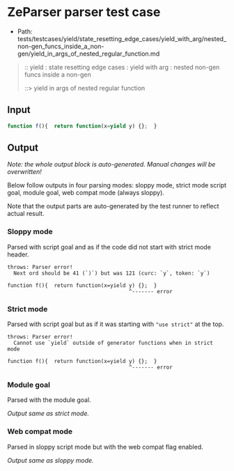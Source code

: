 # ZeParser parser test case

- Path: tests/testcases/yield/state_resetting_edge_cases/yield_with_arg/nested_non-gen_funcs_inside_a_non-gen/yield_in_args_of_nested_regular_function.md

> :: yield : state resetting edge cases : yield with arg : nested non-gen funcs inside a non-gen
>
> ::> yield in args of nested regular function

## Input


`````js
function f(){  return function(x=yield y) {};  }
`````

## Output

_Note: the whole output block is auto-generated. Manual changes will be overwritten!_

Below follow outputs in four parsing modes: sloppy mode, strict mode script goal, module goal, web compat mode (always sloppy).

Note that the output parts are auto-generated by the test runner to reflect actual result.

### Sloppy mode

Parsed with script goal and as if the code did not start with strict mode header.

`````
throws: Parser error!
  Next ord should be 41 (`)`) but was 121 (curc: `y`, token: `y`)

function f(){  return function(x=yield y) {};  }
                                       ^------- error
`````

### Strict mode

Parsed with script goal but as if it was starting with `"use strict"` at the top.

`````
throws: Parser error!
  Cannot use `yield` outside of generator functions when in strict mode

function f(){  return function(x=yield y) {};  }
                                       ^------- error
`````


### Module goal

Parsed with the module goal.

_Output same as strict mode._

### Web compat mode

Parsed in sloppy script mode but with the web compat flag enabled.

_Output same as sloppy mode._
